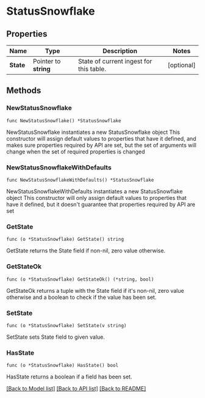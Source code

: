 # StatusSnowflake

## Properties

Name | Type | Description | Notes
------------ | ------------- | ------------- | -------------
**State** | Pointer to **string** | State of current ingest for this table. | [optional] 

## Methods

### NewStatusSnowflake

`func NewStatusSnowflake() *StatusSnowflake`

NewStatusSnowflake instantiates a new StatusSnowflake object
This constructor will assign default values to properties that have it defined,
and makes sure properties required by API are set, but the set of arguments
will change when the set of required properties is changed

### NewStatusSnowflakeWithDefaults

`func NewStatusSnowflakeWithDefaults() *StatusSnowflake`

NewStatusSnowflakeWithDefaults instantiates a new StatusSnowflake object
This constructor will only assign default values to properties that have it defined,
but it doesn't guarantee that properties required by API are set

### GetState

`func (o *StatusSnowflake) GetState() string`

GetState returns the State field if non-nil, zero value otherwise.

### GetStateOk

`func (o *StatusSnowflake) GetStateOk() (*string, bool)`

GetStateOk returns a tuple with the State field if it's non-nil, zero value otherwise
and a boolean to check if the value has been set.

### SetState

`func (o *StatusSnowflake) SetState(v string)`

SetState sets State field to given value.

### HasState

`func (o *StatusSnowflake) HasState() bool`

HasState returns a boolean if a field has been set.


[[Back to Model list]](../README.md#documentation-for-models) [[Back to API list]](../README.md#documentation-for-api-endpoints) [[Back to README]](../README.md)


